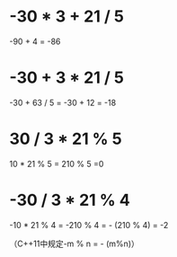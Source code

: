 # -30 * 3 + 21 / 5

-90 + 4 = -86

# -30 + 3 * 21 / 5

-30 + 63 / 5 = -30 + 12 = -18

# 30 / 3 * 21 % 5

10 * 21 % 5 = 210 % 5 =0

# -30 / 3 * 21 % 4

-10 * 21 % 4 = -210 % 4 = - (210 % 4) = -2

（C++11中规定-m % n = - (m%n)）